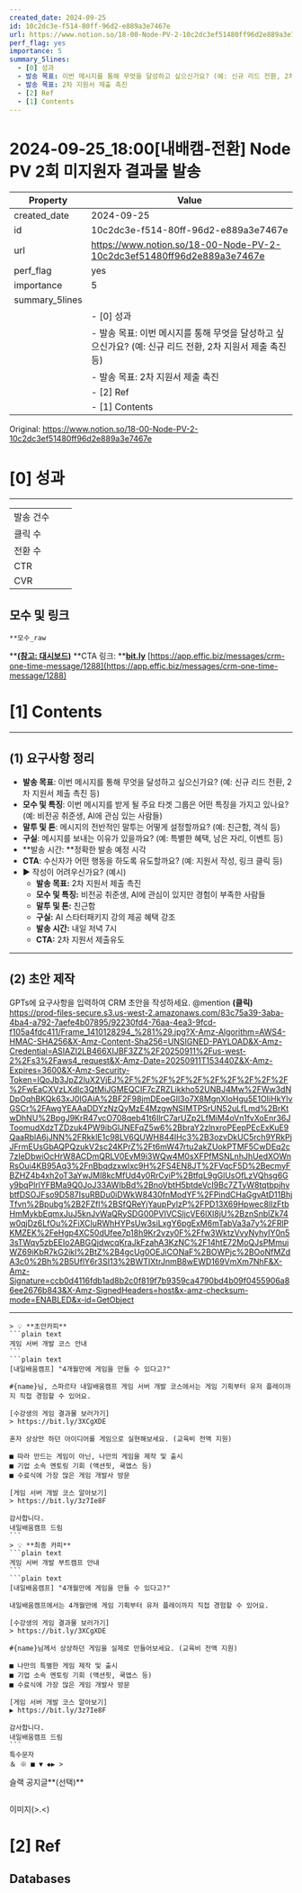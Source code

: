 ```yaml
---
created_date: 2024-09-25
id: 10c2dc3e-f514-80ff-96d2-e889a3e7467e
url: https://www.notion.so/18-00-Node-PV-2-10c2dc3ef51480ff96d2e889a3e7467e
perf_flag: yes
importance: 5
summary_5lines:
  - [0] 성과
  - 발송 목표: 이번 메시지를 통해 무엇을 달성하고 싶으신가요? (예: 신규 리드 전환, 2차 지원서 제출 촉진 등)
  - 발송 목표: 2차 지원서 제출 촉진
  - [2] Ref
  - [1] Contents
---
```


# 2024-09-25_18:00[내배캠-전환] Node PV 2회 미지원자 결과물 발송

| Property | Value |
| --- | --- |
| created_date | 2024-09-25 |
| id | 10c2dc3e-f514-80ff-96d2-e889a3e7467e |
| url | https://www.notion.so/18-00-Node-PV-2-10c2dc3ef51480ff96d2e889a3e7467e |
| perf_flag | yes |
| importance | 5 |
| summary_5lines | |
|  | - [0] 성과 |
|  | - 발송 목표: 이번 메시지를 통해 무엇을 달성하고 싶으신가요? (예: 신규 리드 전환, 2차 지원서 제출 촉진 등) |
|  | - 발송 목표: 2차 지원서 제출 촉진 |
|  | - [2] Ref |
|  | - [1] Contents |

Original: https://www.notion.so/18-00-Node-PV-2-10c2dc3ef51480ff96d2e889a3e7467e

# [0] 성과

---
|  |  |  |
| --- | --- | --- |
| 발송 건수 |  |  |
| 클릭 수  |  |  |
| 전환 수 |  |  |
| CTR |  |  |
| CVR |  |  |

## 모수 및 링크
    **모수_raw 
**[**(참고: 대시보드)**](https://docs.google.com/spreadsheets/d/1dMt6l5wGOjA-87skJYZ8SHbMiefYtORfR_Ck3j2KT6Y/edit?gid=1199832783#gid=1199832783)
    **CTA 링크: **[**bit.ly**](http://bit.ly/)
    [https://app.effic.biz/messages/crm-one-time-message/1288](https://app.effic.biz/messages/crm-one-time-message/1288)

# [1] Contents

---

## **(1) 요구사항 정리**
- **발송 목표**: 이번 메시지를 통해 무엇을 달성하고 싶으신가요? (예: 신규 리드 전환, 2차 지원서 제출 촉진 등)
- **모수 및 특징**: 이번 메시지를 받게 될 주요 타겟 그룹은 어떤 특징을 가지고 있나요? (예: 비전공 취준생, AI에 관심 있는 사람들)
- **말투 및 톤**: 메시지의 전반적인 말투는 어떻게 설정할까요? (예: 친근함, 격식 등)
- **구실**: 메시지를 보내는 이유가 있을까요? (예: 특별한 혜택, 남은 자리, 이벤트 등)
- **발송 시간: **정확한 발송 예정 시각
- **CTA**: 수신자가 어떤 행동을 하도록 유도할까요? (예: 지원서 작성, 링크 클릭 등)
- ▶ 작성이 어려우신가요? (예시)
  - **발송 목표:** 2차 지원서 제출 촉진
  - **모수 및 특징:** 비전공 취준생, AI에 관심이 있지만 경험이 부족한 사람들
  - **말투 및 톤:** 친근함
  - **구실:** AI 스타터패키지 강의 제공 혜택 강조
  - **발송 시간:** 내일 저녁 7시
  - **CTA:** 2차 지원서 제출유도

---

## (2) 초안 제작
GPTs에 요구사항을 입력하여 CRM 초안을 작성하세요.
@mention **(클릭)**
https://prod-files-secure.s3.us-west-2.amazonaws.com/83c75a39-3aba-4ba4-a792-7aefe4b07895/92230fd4-76aa-4ea3-9fcd-f105a4fdc411/Frame_1410128294_%281%29.jpg?X-Amz-Algorithm=AWS4-HMAC-SHA256&X-Amz-Content-Sha256=UNSIGNED-PAYLOAD&X-Amz-Credential=ASIAZI2LB466XIJBF3ZZ%2F20250911%2Fus-west-2%2Fs3%2Faws4_request&X-Amz-Date=20250911T153440Z&X-Amz-Expires=3600&X-Amz-Security-Token=IQoJb3JpZ2luX2VjEJ%2F%2F%2F%2F%2F%2F%2F%2F%2F%2F%2FwEaCXVzLXdlc3QtMiJGMEQCIF7cZRZLikkho52UNBJ4Mw%2FWw3dNDpOqhBKQk63xJ0IGAiA%2BF2F98jmDEoeGIl3o7X8MgnXIoHgu5E1OIiHkYlvGSCr%2FAwgYEAAaDDYzNzQyMzE4MzgwNSIMTPSrUN52uLfLmd%2BrKtwDhNU%2BpgJ9KrR47vcO708qeb41t6IlrC7arUZp2LfMiM4oVn1fvXoEnr36JToomudXdzTZDzuk4PW9ibGlJNEFqZ5w6%2BbraY2zlnxroPEepPEcExKuE9QaaRblA6jJNN%2FRkklE1c98LV6QUWH844IHc3%2B3ozvDkUC5rch9YRkPjJFrmEUsGbAQPQzukV2sc24KPrZ%2Ft6mW47rtu2akZUokPTMF5CwDEq2c7zIeDbwiOcHrW8ACDmQRLV0EvM9i3WQw4M0sXFPfMSNLnhJhUedXOWnRsOui4KB95Aq3%2FnBbqdzxwIxc9H%2FS4EN8JT%2FVqcF5D%2BecmyFBZHZ4b4xh2oT3aYwJMl8kcMfUd4y0RrCyiP%2BtfqL9gGlUsOfLzVQhsg6Gy9bqPlrlYFBMa9Q0JoJ33AWIbBd%2BnoVbtH5btdeVcI9Bc7ZTyW8tqtbpjhvbtfDSOJFso9D587IsuRBDu0iDWkW8430fnModYF%2FPindCHaGgvAtD11BhjTfvn%2Bpubg%2B2FZfl%2BSfQReYjYaupPylzP%2FPD13X69Hpwec8lIzFtbHmMykbEqmxJuJ5knJvWaQRySDG00PVIVCSljcVE6lXl8jU%2BznSnblZk74w0qjDz6LfOu%2FiXCluRWhHYPsUw3siLxgY6pgExM6mTabVa3a7y%2FRlPKMZEK%2FeHgp4XC50dUfee7p18h9Kr2vzy0F%2Ffw3WktzVvyNyhyIY0n53sTWqv5zbEEIo2ABGQjdwcqKraJkFzahA3KzNC%2F14htE72MoQJsPMmuiWZ69iKbR7kG2ikI%2BtZ%2B4gcUg0OEJiCONaF%2BOWPjc%2BOoNfMZdA3c0%2Bh%2B5UflY6r3SI13%2BWTIXtrJnmB8wEWD169VmXm7NhF&X-Amz-Signature=ccb0d4116fdb1ad8b2c0f819f7b9359ca4790bd4b09f0455906a86ee2676b843&X-Amz-SignedHeaders=host&x-amz-checksum-mode=ENABLED&x-id=GetObject

---
    > 💡 **초안카피**
    ```plain text
    게임 서버 개발 코스 안내
    ```
    ```plain text
    [내일배움캠프] "4개월만에 게임을 만들 수 있다고?"
    
    #{name}님, 스파르타 내일배움캠프 게임 서버 개발 코스에서는 게임 기획부터 유저 플레이까지 직접 경험할 수 있어요. 
    
    [수강생의 게임 결과물 보러가기]
    > https://bit.ly/3XCgXDE
    
    혼자 상상만 하던 아이디어를 게임으로 실현해보세요. (교육비 전액 지원)
    
    ■ 따라 만드는 게임이 아닌, 나만의 게임을 제작 및 출시
    ■ 기업 소속 멘토링 기회 (액션핏, 쿡앱스 등)
    ■ 수료식에 가장 많은 게임 개발사 방문
    
    [게임 서버 개발 코스 알아보기]
    > https://bit.ly/3z7Ie8F
    
    감사합니다.
    내일배움캠프 드림
    ```
    > 💡 **최종 카피**
    ```plain text
    게임 서버 개발 부트캠프 안내
    ```
    ```plain text
    [내일배움캠프] "4개월만에 게임을 만들 수 있다고?"
    
    내일배움캠프에서는 4개월만에 게임 기획부터 유저 플레이까지 직접 경험할 수 있어요. 
    
    [수강생의 게임 결과물 보러가기]
    > https://bit.ly/3XCgXDE
    
    #{name}님께서 상상하던 게임을 실제로 만들어보세요. (교육비 전액 지원)
    
    ■ 나만의 특별한 게임 제작 및 출시
    ■ 기업 소속 멘토링 기회 (액션핏, 쿡앱스 등)
    ■ 수료식에 가장 많은 게임 개발사 방문
    
    [게임 서버 개발 코스 알아보기]
    ▶ https://bit.ly/3z7Ie8F
    
    감사합니다.
    내일배움캠프 드림
    ```
    특수문자
    ＆ ※ ■ ▼ ◆▶ >
슬랙 공지글**(선택)**
```plain text

```
이미지(>.<)

# [2] Ref

## Databases
